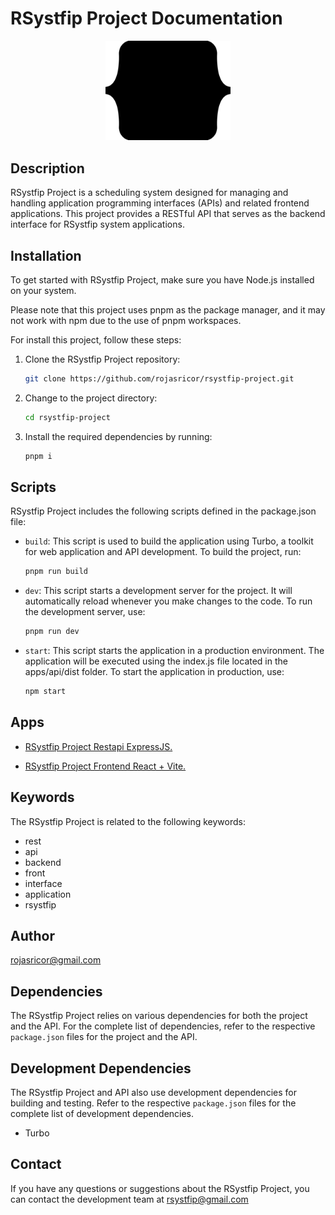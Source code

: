 # RSystfip Project Documentation

<p align="center">
  <img src="./apps/frontend/public/rsystfip.svg" width="200" alt="RSystfip Logo" />
</p>

## Description

RSystfip Project is a scheduling system designed for managing and handling application programming interfaces (APIs) and related frontend applications. This project provides a RESTful API that serves as the backend interface for RSystfip system applications.

## Installation

To get started with RSystfip Project, make sure you have Node.js installed on your system.

Please note that this project uses pnpm as the package manager, and it may not work with npm due to the use of pnpm workspaces.

For install this project, follow these steps:

1. Clone the RSystfip Project repository:

   ```bash
   git clone https://github.com/rojasricor/rsystfip-project.git
   ```

2. Change to the project directory:

   ```bash
   cd rsystfip-project
   ```

3. Install the required dependencies by running:

   ```bash
   pnpm i
   ```

## Scripts

RSystfip Project includes the following scripts defined in the package.json file:

- `build`: This script is used to build the application using Turbo, a toolkit for web application and API development. To build the project, run:

  ```bash
  pnpm run build
  ```

- `dev`: This script starts a development server for the project. It will automatically reload whenever you make changes to the code. To run the development server, use:

  ```bash
  pnpm run dev
  ```

- `start`: This script starts the application in a production environment. The application will be executed using the index.js file located in the apps/api/dist folder. To start the application in production, use:

  ```bash
  npm start
  ```

## Apps

- [RSystfip Project Restapi ExpressJS.](apps/api/README.md)

- [RSystfip Project Frontend React + Vite.](apps/frontend/README.md)

## Keywords

The RSystfip Project is related to the following keywords:

- rest
- api
- backend
- front
- interface
- application
- rsystfip

## Author

rojasricor@gmail.com

## Dependencies

The RSystfip Project relies on various dependencies for both the project and the API. For the complete list of dependencies, refer to the respective `package.json` files for the project and the API.

## Development Dependencies

The RSystfip Project and API also use development dependencies for building and testing. Refer to the respective `package.json` files for the complete list of development dependencies.

- Turbo

## Contact

If you have any questions or suggestions about the RSystfip Project, you can contact the development team at rsystfip@gmail.com

